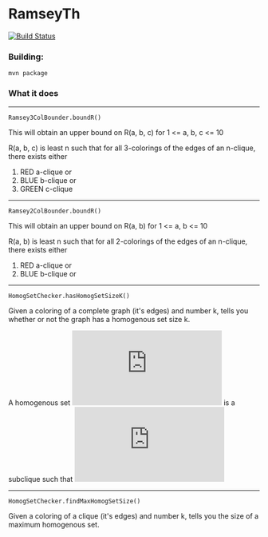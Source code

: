 # RamseyTh

[![Build Status](https://travis-ci.org/CBSkarmory/RamseyBounds.png)](https://travis-ci.org/CBSkarmory/RamseyBounds)

### Building: 
`mvn package`

### What it does
------------------------------------
`Ramsey3ColBounder.boundR()`

This will obtain an upper bound on R(a, b, c) for 1 <= a, b, c <= 10

R(a, b, c) is least n such that for all 3-colorings of the edges of an n-clique, there exists either

1. RED a-clique or 
2. BLUE b-clique or
3. GREEN c-clique

------------------------------------
`Ramsey2ColBounder.boundR()`

This will obtain an upper bound on R(a, b) for 1 <= a, b <= 10

R(a, b) is least n such that for all 2-colorings of the edges of an n-clique, there exists either

1. RED a-clique or 
2. BLUE b-clique or

------------------------------------
`HomogSetChecker.hasHomogSetSizeK()`

Given a coloring of a complete graph (it's edges) and number k, tells you whether or not the graph has a homogenous set size k.

A homogenous set ![H](https://latex.codecogs.com/svg.latex?%5Clarge%20H) is a subclique such that 
![(\forall a, b, c, d \in H)\[COL(a, b) = COL(c, d)\]](https://latex.codecogs.com/svg.latex?%5Clarge%20%28%5Cforall%20a%2C%20b%2C%20c%2C%20d%20%5Cin%20H%29%5C%5BCOL%28a%2C%20b%29%20%3D%20COL%28c%2C%20d%29%5C%5D)

------------------------------------
`HomogSetChecker.findMaxHomogSetSize()`

Given a coloring of a clique (it's edges) and number k, tells you the size of a maximum homogenous set.
